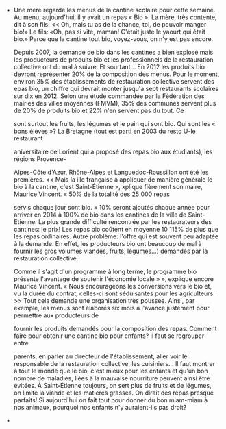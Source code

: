 - Une mère regarde les menus de la cantine scolaire pour cette semaine. Au menu, aujourd'hui, il y avait un repas « Bio ». La mère, très contente, dit à son fils: << Oh, mais tu as de la chance, toi, de pouvoir manger bio!» Le fils: «Oh, pas si vite, maman! C'était juste le yaourt qui était bio.» Parce que la cantine tout bio, voyez-vous, on n'y est pas encore.
  
  Depuis 2007, la demande de bio dans les cantines a bien explosé mais les producteurs de produits bio et les professionnels de la restauration collective ont du mal à suivre. Et sourtant... En 2012 les produits bio devront représenter 20% de la composition des menus. Pour le moment, environ 35% des établissements de restauration collective servent des epas bio, un chiffre qui devrait monter jusqu'à sept restaurants scolaires sur dix en 2012. Selon une étude commandée par la Fédération des mairies des villes moyennes (FMVM), 35% des communes servent plus de 20% de produits bio et 22% n'en servent pas du tout. Ce
  
  sont surtout les fruits, les légumes et le pain qui sont bio. Qui sont les « bons élèves »? La Bretagne (tout est parti en 2003 du resto U-le restaurant
  
  aniversitaire de Lorient qui a proposé des repas bio aux étudiants), les régions Provence-
  
  Alpes-Côte d'Azur, Rhône-Alpes et Languedoc-Roussillon ont été les premières. << Mais la ille française à appliquer de manière générale le bio à la cantine, c'est Saint-Étienne », xplique fièrement son maire, Maurice Vincent. « 50% de la totalité des 25 000 repas
  
  servis chaque jour sont bio. » 10% seront ajoutés chaque année pour arriver en 2014 à 100% de bio dans les cantines de la ville de Saint-Etienne. La plus grande difficulté rencontrée par les restaurateurs des cantines: le prix! Les repas bio coûtent en moyenne 10 115% de plus que les repas ordinaires. Autre problème: l'offre qui est souvent peu adaptée à la demande. En effet, les producteurs bio ont beaucoup de mal à fournir les gros volumes viandes, fruits, légumes...) demandés par la restauration collective.
  
  Comme il s'agit d'un programme à long terme, le programme bio présente l'avantage de soutenir l'économie locale » », explique encore Maurice Vincent. « Nous encourageons les conversions vers le bio et, vu la durée du contrat, celles-ci sont séduisantes pour les agriculteurs. >> Tout cela demande une organisation très poussée. Ainsi, par exemple, les menus sont élaborés six mois à l'avance justement pour permettre aux producteurs de
  
  fournir les produits demandés pour la composition des repas. Comment faire pour obtenir une cantine bio pour enfants? Il faut se regrouper entre
  
  parents, en parler au directeur de l'établissement, aller voir le responsable de la restauration collective, les cuisiniers... Il faut montrer à tout le monde que le bio, c'est mieux pour les enfants et qu'un bon nombre de maladies, liées à la mauvaise nourriture peuvent ainsi être évitées. Å Saint-Étienne toujours, on sert plus de fruits et de légumes, on limite la viande et les matières grasses. On dirait des repas presque parfaits! Si aujourd'hui on fait tout pour donner du bon miam-miam à nos animaux, pourquoi nos enfants n'y auraient-ils pas droit?
-